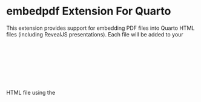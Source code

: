 # embedpdf Extension For Quarto

This extension provides support for embedding PDF files into Quarto HTML files (including RevealJS presentations). Each file will be added to your HTML file using the <object type="application/pdf"> tag with a fallback message and download link (in case the browser is unable to display it). Just specify the path of the PDF file; you can also optionally change the displayed width and height and add other CSS classes.

## Installing

```bash
quarto add jmgirard/embedpdf
```

This will install the extension under the `_extensions` subdirectory.
If you're using version control, you will want to check in this directory.

## Using

To embed a PDF file in your document, use the `{{< pdf URL >}}` shortcode. For example:

```
{{< pdf dummy.pdf >}}
{{< pdf dummy.pdf width=100% height=800 >}}
```

## Example

Here is the source code for a minimal example: [example.qmd](example.qmd).

Here is the rendered version of the example: [example.html](example.html).
